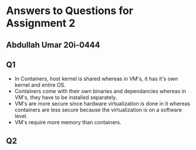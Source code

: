 # Answers to Questions for Assignment 2
## Abdullah Umar 20i-0444

## Q1

- In Containers, host kernel is shared whereas in VM's, it has it's own kernel and entire OS.
- Containers come with their own binaries and dependancies whereas in VM's, they have to be installed separately.
- VM's are more secure since hardware virtualization is done in it whereas containers are less secure because the virtualization is on a software level.
- VM's require more memory than containers.


## Q2